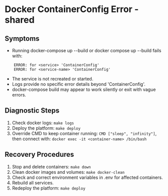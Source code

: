# Docker ContainerConfig Error - shared

## Symptoms
- Running docker-compose up --build or docker compose up --build fails with:
```
    ERROR: for <service> 'ContainerConfig'
    ERROR: for <service-name> 'ContainerConfig'
```
- The service is not recreated or started.
- Logs provide no specific error details beyond 'ContainerConfig'.
- docker-compose build may appear to work silently or exit with vague errors.

## Diagnostic Steps
1. Check docker logs: `make logs`
2. Deploy the platform: `make deploy`
3. Override CMD to keep container running: `CMD ["sleep", "infinity"]`, then connect with: `docker exec -it <container-name> /bin/bash`

## Recovery Procedures
1. Stop and delete containers: `make down`
2. Clean docker images and volumes: `make docker-clean`
3. Check and correct environment variables in .env for affected containers.
4. Rebuild all services. 
5. Redeploy the platform: `make deploy`